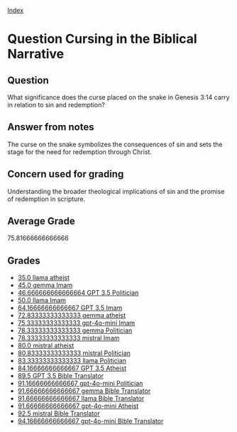 
[Index](../../index.md)
# Question Cursing in the Biblical Narrative
## Question
What significance does the curse placed on the snake in Genesis 3:14 carry in relation to sin and redemption?

## Answer from notes
The curse on the snake symbolizes the consequences of sin and sets the stage for the need for redemption through Christ.

## Concern used for grading
Understanding the broader theological implications of sin and the promise of redemption in scripture.

## Average Grade
75.81666666666666

## Grades
 * [35.0 llama atheist](../answers/llama_atheist/Cursing_in_the_Biblical_Narrative.md)
 * [45.0 gemma Imam](../answers/gemma_Imam/Cursing_in_the_Biblical_Narrative.md)
 * [46.666666666666664 GPT 3.5 Politician](../answers/GPT_3.5_Politician/Cursing_in_the_Biblical_Narrative.md)
 * [50.0 llama Imam](../answers/llama_Imam/Cursing_in_the_Biblical_Narrative.md)
 * [64.16666666666667 GPT 3.5 Imam](../answers/GPT_3.5_Imam/Cursing_in_the_Biblical_Narrative.md)
 * [72.83333333333333 gemma atheist](../answers/gemma_atheist/Cursing_in_the_Biblical_Narrative.md)
 * [75.33333333333333 gpt-4o-mini Imam](../answers/gpt-4o-mini_Imam/Cursing_in_the_Biblical_Narrative.md)
 * [78.33333333333333 gemma Politician](../answers/gemma_Politician/Cursing_in_the_Biblical_Narrative.md)
 * [78.33333333333333 mistral Imam](../answers/mistral_Imam/Cursing_in_the_Biblical_Narrative.md)
 * [80.0 mistral atheist](../answers/mistral_atheist/Cursing_in_the_Biblical_Narrative.md)
 * [80.83333333333333 mistral Politician](../answers/mistral_Politician/Cursing_in_the_Biblical_Narrative.md)
 * [83.33333333333333 llama Politician](../answers/llama_Politician/Cursing_in_the_Biblical_Narrative.md)
 * [84.16666666666667 GPT 3.5 Atheist](../answers/GPT_3.5_Atheist/Cursing_in_the_Biblical_Narrative.md)
 * [89.5 GPT 3.5 Bible Translator](../answers/GPT_3.5_Bible_Translator/Cursing_in_the_Biblical_Narrative.md)
 * [91.16666666666667 gpt-4o-mini Politician](../answers/gpt-4o-mini_Politician/Cursing_in_the_Biblical_Narrative.md)
 * [91.66666666666667 gemma Bible Translator](../answers/gemma_Bible_Translator/Cursing_in_the_Biblical_Narrative.md)
 * [91.66666666666667 llama Bible Translator](../answers/llama_Bible_Translator/Cursing_in_the_Biblical_Narrative.md)
 * [91.66666666666667 gpt-4o-mini Atheist](../answers/gpt-4o-mini_Atheist/Cursing_in_the_Biblical_Narrative.md)
 * [92.5 mistral Bible Translator](../answers/mistral_Bible_Translator/Cursing_in_the_Biblical_Narrative.md)
 * [94.16666666666667 gpt-4o-mini Bible Translator](../answers/gpt-4o-mini_Bible_Translator/Cursing_in_the_Biblical_Narrative.md)
